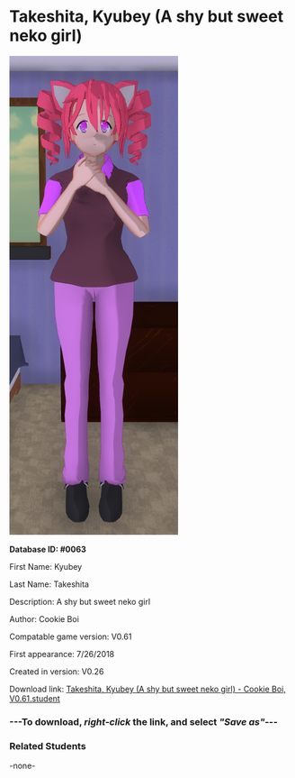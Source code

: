 # Takeshita, Kyubey (A shy but sweet neko girl)

<img src="../../Files/Images/Takeshita, Kyubey (A shy but sweet neko girl).png" title="Takeshita, Kyubey (A shy but sweet neko girl) - Cookie Boi, V0.61">

**Database ID: #0063**

First Name: Kyubey

Last Name: Takeshita

Description: A shy but sweet neko girl

Author: Cookie Boi

Compatable game version: V0.61

First appearance: 7/26/2018

Created in version: V0.26

Download link: <a href="https://raw.githubusercontent.com/Arbiter1223/Daigaku-Gurashi-Custom-Students/master/Files/Student%20Files/Takeshita%2C%20Kyubey%20(A%20shy%20but%20sweet%20neko%20girl)%20-%20Cookie%20Boi%2C%20V0.61.student">Takeshita, Kyubey (A shy but sweet neko girl) - Cookie Boi, V0.61.student</a>

### ---**To download, _right-click_ the link, and select _"Save as"_**---

### Related Students

-none-
